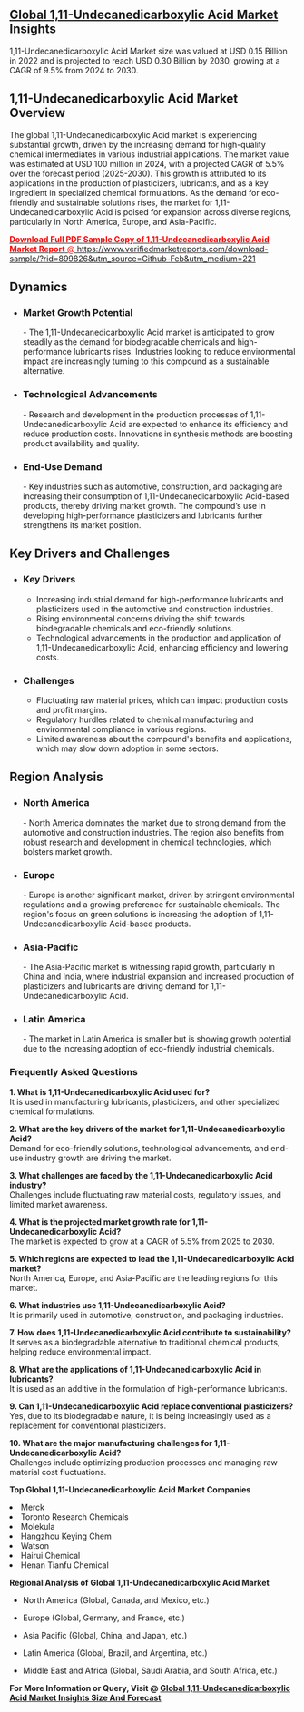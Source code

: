 <h2><a href="https://www.verifiedmarketreports.com/download-sample/?rid=899826&amp;utm_source=Github&amp;utm_medium=221" target="_blank">Global 1,11-Undecanedicarboxylic Acid Market</a> Insights</h2><p>1,11-Undecanedicarboxylic Acid Market size was valued at USD 0.15 Billion in 2022 and is projected to reach USD 0.30 Billion by 2030, growing at a CAGR of 9.5% from 2024 to 2030.</p><p><h2>1,11-Undecanedicarboxylic Acid Market Overview</h2><p>The global 1,11-Undecanedicarboxylic Acid market is experiencing substantial growth, driven by the increasing demand for high-quality chemical intermediates in various industrial applications. The market value was estimated at USD 100 million in 2024, with a projected CAGR of 5.5% over the forecast period (2025-2030). This growth is attributed to its applications in the production of plasticizers, lubricants, and as a key ingredient in specialized chemical formulations. As the demand for eco-friendly and sustainable solutions rises, the market for 1,11-Undecanedicarboxylic Acid is poised for expansion across diverse regions, particularly in North America, Europe, and Asia-Pacific.</p><p><a href="#"><p><span class=""><span style="color: #ff0000;"><strong>Download Full PDF Sample Copy of 1,11-Undecanedicarboxylic Acid Market Report</strong> @ </span><a href="https://www.verifiedmarketreports.com/download-sample/?rid=899826&amp;utm_source=Github-Feb&amp;utm_medium=221" target="_blank">https://www.verifiedmarketreports.com/download-sample/?rid=899826&amp;utm_source=Github-Feb&amp;utm_medium=221</a></span></p></a></p><h2>Dynamics</h2><ul><li><h3>Market Growth Potential</h3> - The 1,11-Undecanedicarboxylic Acid market is anticipated to grow steadily as the demand for biodegradable chemicals and high-performance lubricants rises. Industries looking to reduce environmental impact are increasingly turning to this compound as a sustainable alternative.</li><li><h3>Technological Advancements</h3> - Research and development in the production processes of 1,11-Undecanedicarboxylic Acid are expected to enhance its efficiency and reduce production costs. Innovations in synthesis methods are boosting product availability and quality.</li><li><h3>End-Use Demand</h3> - Key industries such as automotive, construction, and packaging are increasing their consumption of 1,11-Undecanedicarboxylic Acid-based products, thereby driving market growth. The compound’s use in developing high-performance plasticizers and lubricants further strengthens its market position.</li></ul><h2>Key Drivers and Challenges</h2><ul><li><h3>Key Drivers</h3><ul><li>Increasing industrial demand for high-performance lubricants and plasticizers used in the automotive and construction industries.</li><li>Rising environmental concerns driving the shift towards biodegradable chemicals and eco-friendly solutions.</li><li>Technological advancements in the production and application of 1,11-Undecanedicarboxylic Acid, enhancing efficiency and lowering costs.</li></ul></li><li><h3>Challenges</h3><ul><li>Fluctuating raw material prices, which can impact production costs and profit margins.</li><li>Regulatory hurdles related to chemical manufacturing and environmental compliance in various regions.</li><li>Limited awareness about the compound's benefits and applications, which may slow down adoption in some sectors.</li></ul></li></ul><h2>Region Analysis</h2><ul><li><h3>North America</h3> - North America dominates the market due to strong demand from the automotive and construction industries. The region also benefits from robust research and development in chemical technologies, which bolsters market growth.</li><li><h3>Europe</h3> - Europe is another significant market, driven by stringent environmental regulations and a growing preference for sustainable chemicals. The region's focus on green solutions is increasing the adoption of 1,11-Undecanedicarboxylic Acid-based products.</li><li><h3>Asia-Pacific</h3> - The Asia-Pacific market is witnessing rapid growth, particularly in China and India, where industrial expansion and increased production of plasticizers and lubricants are driving demand for 1,11-Undecanedicarboxylic Acid.</li><li><h3>Latin America</h3> - The market in Latin America is smaller but is showing growth potential due to the increasing adoption of eco-friendly industrial chemicals.</li></ul><h3>Frequently Asked Questions</h3><p><strong>1. What is 1,11-Undecanedicarboxylic Acid used for?</strong><br> It is used in manufacturing lubricants, plasticizers, and other specialized chemical formulations.</p><p><strong>2. What are the key drivers of the market for 1,11-Undecanedicarboxylic Acid?</strong><br> Demand for eco-friendly solutions, technological advancements, and end-use industry growth are driving the market.</p><p><strong>3. What challenges are faced by the 1,11-Undecanedicarboxylic Acid industry?</strong><br> Challenges include fluctuating raw material costs, regulatory issues, and limited market awareness.</p><p><strong>4. What is the projected market growth rate for 1,11-Undecanedicarboxylic Acid?</strong><br> The market is expected to grow at a CAGR of 5.5% from 2025 to 2030.</p><p><strong>5. Which regions are expected to lead the 1,11-Undecanedicarboxylic Acid market?</strong><br> North America, Europe, and Asia-Pacific are the leading regions for this market.</p><p><strong>6. What industries use 1,11-Undecanedicarboxylic Acid?</strong><br> It is primarily used in automotive, construction, and packaging industries.</p><p><strong>7. How does 1,11-Undecanedicarboxylic Acid contribute to sustainability?</strong><br> It serves as a biodegradable alternative to traditional chemical products, helping reduce environmental impact.</p><p><strong>8. What are the applications of 1,11-Undecanedicarboxylic Acid in lubricants?</strong><br> It is used as an additive in the formulation of high-performance lubricants.</p><p><strong>9. Can 1,11-Undecanedicarboxylic Acid replace conventional plasticizers?</strong><br> Yes, due to its biodegradable nature, it is being increasingly used as a replacement for conventional plasticizers.</p><p><strong>10. What are the major manufacturing challenges for 1,11-Undecanedicarboxylic Acid?</strong><br> Challenges include optimizing production processes and managing raw material cost fluctuations.</p></p><p><strong>Top Global 1,11-Undecanedicarboxylic Acid Market Companies</strong></p><div data-test-id=""><p><li>Merck</li><li> Toronto Research Chemicals</li><li> Molekula</li><li> Hangzhou Keying Chem</li><li> Watson</li><li> Hairui Chemical</li><li> Henan Tianfu Chemical</li></p><div><strong>Regional Analysis of&nbsp;Global 1,11-Undecanedicarboxylic Acid Market</strong></div><ul><li dir="ltr"><p dir="ltr">North America&nbsp;(Global, Canada, and Mexico, etc.)</p></li><li dir="ltr"><p dir="ltr">Europe (Global, Germany, and France, etc.)</p></li><li dir="ltr"><p dir="ltr">Asia Pacific&nbsp;(Global, China, and Japan, etc.)</p></li><li dir="ltr"><p dir="ltr">Latin America&nbsp;(Global, Brazil, and Argentina, etc.)</p></li><li dir="ltr">Middle East and Africa&nbsp;(Global, Saudi Arabia, and South Africa, etc.)</li></ul><p><strong>For More Information or Query, Visit @&nbsp;</strong><strong><a href="https://www.verifiedmarketreports.com/product/1-11-undecanedicarboxylic-acid-market/?utm_source=Github&amp;utm_medium=221" target="_blank">Global 1,11-Undecanedicarboxylic Acid Market Insights Size And Forecast</a></strong></p></div>
